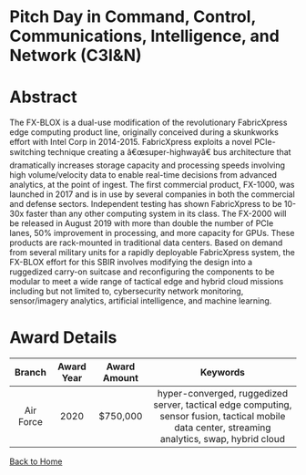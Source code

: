 
Pitch Day in Command, Control, Communications, Intelligence, and Network (C3I&amp;N)
====================================================================================

# Abstract


The FX-BLOX is a dual-use modification of the revolutionary FabricXpress edge computing product line, originally conceived during a skunkworks effort with Intel Corp in 2014-2015. FabricXpress exploits a novel PCIe-switching technique creating a â€œsuper-highwayâ€ bus architecture that dramatically increases storage capacity and processing speeds involving high volume/velocity data to enable real-time decisions from advanced analytics, at the point of ingest. The first commercial product, FX-1000, was launched in 2017 and is in use by several companies in both the commercial and defense sectors. Independent testing has shown FabricXpress to be 10-30x faster than any other computing system in its class. The FX-2000 will be released in August 2019 with more than double the number of PCIe lanes, 50% improvement in processing, and more capacity for GPUs. These products are rack-mounted in traditional data centers. Based on demand from several military units for a rapidly deployable FabricXpress system, the FX-BLOX effort for this SBIR involves modifying the design into a ruggedized carry-on suitcase and reconfiguring the components to be modular to meet a wide range of tactical edge and hybrid cloud missions including but not limited to, cybersecurity network monitoring, sensor/imagery analytics, artificial intelligence, and machine learning.  

# Award Details

|Branch|Award Year|Award Amount|Keywords|
| :---: | :---: | :---: | :---: |
|Air Force|2020|$750,000|hyper-converged, ruggedized server, tactical edge computing, sensor fusion, tactical mobile data center, streaming analytics, swap, hybrid cloud|
  
  


[Back to Home](https://github.com/chrischow/dod_sbir_awards/Reports/DJ/#1506)